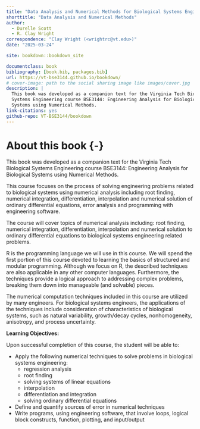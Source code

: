 ```yaml
--- 
title: "Data Analysis and Numerical Methods for Biological Systems Engineers"
shorttitle: "Data Analysis and Numerical Methods"
author: 
  - Durelle Scott
  - R. Clay Wright
correspondence: "Clay Wright (<wrightrc@vt.edu>)"
date: "2025-03-24"

site: bookdown::bookdown_site

documentclass: book
bibliography: [book.bib, packages.bib]
url: https://vt-bse3144.github.io/bookdown/
# cover-image: path to the social sharing image like images/cover.jpg
description: |
  This book was developed as a companion text for the Virginia Tech Biological
  Systems Engineering course BSE3144: Engineering Analysis for Biological 
  Systems using Numerical Methods.
link-citations: yes
github-repo: VT-BSE3144/bookdown
---
```


# About this book {-}

This book was developed as a companion text for the Virginia Tech Biological Systems Engineering course BSE3144: Engineering Analysis for Biological Systems using Numerical Methods.

This course focuses on the process of solving engineering problems related to biological systems using numerical analysis including root finding, numerical integration, differentiation, interpolation and numerical solution of ordinary differential equations, error analysis and programming with engineering software.

The course will cover topics of numerical analysis including: root finding, numerical integration, differentiation, interpolation and numerical solution to ordinary differential equations to biological systems engineering related problems. 

R is the programming language we will use in this course. We will spend the first portion of this course devoted to learning the basics of structured and modular programming. Although we focus on R, the described techniques are also applicable in any other computer languages. Furthermore, the techniques provide a logical approach to addressing complex problems, breaking them down into manageable (and solvable) pieces.

The numerical computation techniques included in this course are utilized by many engineers. For biological systems engineers, the applications of the techniques include consideration of characteristics of biological systems, such as natural variability, growth/decay cycles, nonhomogeneity, anisotropy, and process uncertainty.

**Learning Objectives:**

Upon successful completion of this course, the student will be able to:

- Apply the following numerical techniques to solve problems in biological systems engineering:
  - regression analysis
  - root finding
  - solving systems of linear equations
  - interpolation
  - differentiation and integration
  - solving ordinary differential equations
- Define and quantify sources of error in numerical techniques
- Write programs, using engineering software, that involve loops, logical block constructs, function, plotting, and input/output




